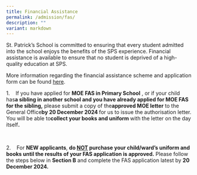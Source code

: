 ```yaml
---
title: Financial Assistance
permalink: /admission/fas/
description: ""
variant: markdown
---
```

<p>St. Patrick’s School is committed to ensuring that every student admitted
into the school enjoys the benefits of the SPS experience. Financial assistance
is available to ensure that no student is deprived of a high-quality education
at SPS.</p>
<p>More information regarding the financial assistance scheme&nbsp;and application
form can be found <a href="https://www.moe.gov.sg/financial-matters/financial-assistance" rel="noopener noreferrer nofollow" target="_blank">here</a>.</p>
<p><a rel="noopener noreferrer nofollow" target="_blank">1.&nbsp;&nbsp;&nbsp; If you have applied for </a><strong><a rel="noopener noreferrer nofollow" target="_blank">MOE FAS in Primary School</a></strong>
<a rel="noopener noreferrer nofollow" target="_blank">, or if your child has</a><strong><a rel="noopener noreferrer nofollow" target="_blank">a sibling in another school and you have already applied for MOE FAS for the sibling,</a></strong>
<a rel="noopener noreferrer nofollow" target="_blank">please submit a copy of the</a><strong><a rel="noopener noreferrer nofollow" target="_blank">approved MOE letter</a></strong>
<a rel="noopener noreferrer nofollow" target="_blank">to the General Office</a><strong><a rel="noopener noreferrer nofollow" target="_blank">by 20 December 2024 </a></strong>
<a rel="noopener noreferrer nofollow" target="_blank">for us to issue the authorisation letter. You will be able to</a><strong><a rel="noopener noreferrer nofollow" target="_blank">collect your books and uniform </a></strong>
<a rel="noopener noreferrer nofollow" target="_blank">with the letter on the day itself</a><strong><a rel="noopener noreferrer nofollow" target="_blank">.</a></strong>
</p>
<p><strong>&nbsp;</strong>
</p>
<p>2.&nbsp;&nbsp;&nbsp; For <strong>NEW applicants</strong>, <strong>do <u>NOT</u> purchase your child/ward’s uniform and books until the results of your FAS application is approved.</strong> Please
follow the steps below in <strong>Section B</strong> and complete the FAS
application latest by <strong>20 December 2024.</strong>
</p>
<p>&nbsp;</p>